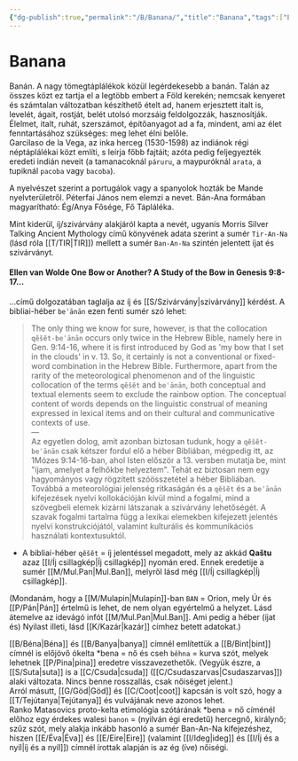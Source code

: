 ```yaml
---
{"dg-publish":true,"permalink":"/B/Banana/","title":"Banana","tags":["Englishtexttranslated"],"created":"2023-10-31T02:55","updated":"2024-02-02T01:09"}
---
```



# Banana

Banán. A nagy tömegtáplálékok közül legérdekesebb a banán. Talán az összes közt ez tartja el a legtöbb embert a Föld kerekén; nemcsak kenyeret és számtalan változatban készíthető ételt ad, hanem erjesztett italt is, levelét, ágait, rostját, belét utolsó morzsáig feldolgozzák, hasznosítják. Élelmet, italt, ruhát, szerszámot, építőanyagot ad a fa, mindent, ami az élet fenntartásához szükséges: meg lehet élni belőle.  
Garcilaso de la Vega, az inka herceg (1530-1598) az indiánok régi néptáplálékai közt említi, s leírja főbb fajtáit; azóta pedig feljegyezték eredeti indián neveit (a tamanacoknál `páruru`, a maypuróknál `arata`, a tupiknál `pacoba` vagy `bacoba`).  

A nyelvészet szerint a portugálok vagy a spanyolok hozták be Mande nyelvterületről. Péterfai János nem elemzi a nevet. Bán-Ana formában magyarítható: Ég/Anya Fősége, Fő Tápláléka.  

Mint kiderül, íj/szivárvány alakjáról kapta a nevét, ugyanis Morris Silver Talking Ancient Mythology című könyvének adata szerint a sumér `Tir-An-Na` (lásd róla [[T/TIR\|TIR]]) mellett a sumér `Ban-An-Na` szintén jelentett íjat és szivárványt.  

#### Ellen van Wolde One Bow or Another? A Study of the Bow in Genesis 9:8-17...

...című dolgozatában taglalja az íj és [[S/Szivárvány\|szivárvány]] kérdést. A bibliai-héber `beʿānān` ezen fenti sumér szó lehet:  
> The only thing we know for sure, however, is that the collocation `qĕšĕt-beʿānān` occurs only twice in the Hebrew Bible, namely here in Gen. 9:14-16, where it is first introduced by God as 'my bow that I set in the clouds' in v. 13. So, it certainly is not a conventional or fixed-word combination in the Hebrew Bible. Furthermore, apart from the rarity of the meteorological phenomenon and of the linguistic collocation of the terms `qĕšĕt` and `beʿānān`, both conceptual and textual elements seem to exclude the rainbow option. The conceptual content of words depends on the linguistic construal of meaning expressed in lexical items and on their cultural and communicative contexts of use.  
> —  
> Az egyetlen dolog, amit azonban biztosan tudunk, hogy a `qĕšĕt-beʿānān` csak kétszer fordul elő a héber Bibliában, mégpedig itt, az 1Mózes 9:14-16-ban, ahol Isten először a 13. versben mutatja be, mint "íjam, amelyet a felhőkbe helyeztem". Tehát ez biztosan nem egy hagyományos vagy rögzített szóösszetétel a héber Bibliában. Továbbá a meteorológiai jelenség ritkaságán és a `qĕšĕt` és a `beʿānān` kifejezések nyelvi kollokációján kívül mind a fogalmi, mind a szövegbeli elemek kizárni látszanak a szivárvány lehetőségét. A szavak fogalmi tartalma függ a lexikai elemekben kifejezett jelentés nyelvi konstrukciójától, valamint kulturális és kommunikációs használati kontextusuktól.  
- A bibliai-héber `qĕšĕt` = íj jelentéssel megadott, mely az akkád **Qaštu** azaz [[I/Íj csillagkép\|Íj csillagkép]] nyomán ered. Ennek eredetije a sumér [[M/Mul.Pan\|Mul.Ban]], melyről lásd még [[I/Íj csillagkép\|Íj csillagkép]].

(Mondanám, hogy a [[M/Mulapin\|Mulapin]]-ban `BAN` = Orion, mely Úr és [[P/Pán\|Pán]] értelmű is lehet, de  nem olyan egyértelmű a helyzet. Lásd átemelve az idevágó infót [[M/Mul.Pan\|Mul.Ban]]. Ami pedig a héber (íjat és) Nyilast illeti, lásd [[K/Kazár\|kazár]] címhez betett adatokat.)  

[[B/Béna\|Béna]] és [[B/Banya\|banya]] címnél említettük a [[B/Bint\|bint]] címnél is előjövő ókelta \*bena = nő és cseh `běhna` = kurva szót, melyek lehetnek [[P/Pina\|pina]] eredetre visszavezethetők. (Vegyük észre, a [[S/Suta\|suta]] is a [[C/Csuda\|csuda]] ([[C/Csudaszarvas\|Csudaszarvas]]) alaki változata. Nincs benne rosszallás, csak nőiséget jelent.)  
Arról másutt, [[G/Göd\|Göd]] és [[C/Coot\|coot]] kapcsán is volt szó, hogy a [[T/Tejútanya\|Tejútanya]] és vulvájának neve azonos lehet.  
Ranko Matasovics proto-kelta etimológia szótárának \*bena = nő címénél előhoz egy érdekes walesi `banon` = (nyilván égi eredetű) hercegnő, királynő; szűz szót, mely alakja inkább hasonló a sumér Ban-An-Na kifejezéshez, hiszen [[E/Éva\|Éva]] és [[E/Eire\|Eire]] (valamint [[I/Ideg\|ideg]] és [[I/Íj és a nyíl\|íj és a nyíl]]) címnél írottak alapján is az ég (íve) nőiségi.  